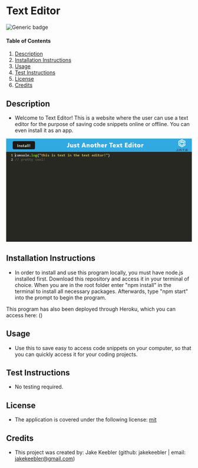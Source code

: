 # Text Editor

  ![Generic badge](https://img.shields.io/badge/license-mit-green.svg)

  #### Table of Contents
  
  1. [Description](#description)
  2. [Installation Instructions](#installation-instructions)
  3. [Usage](#usage)
  4. [Test Instructions](#test-instructions)
  5. [License](#license)
  6. [Credits](#credits)
  
  ## Description
  * Welcome to Text Editor! This is a website where the user can use a text editor for the purpose of saving code snippets online or offline. You can even install it as an app.

  ![image](./assets/01.PNG)
  
  ## Installation Instructions
  * In order to install and use this program locally, you must have node.js installed first. Download this repository and access it in your terminal of choice. When you are in the root folder enter "npm install" in the terminal to install all necessary packages. Afterwards, type "npm start" into the prompt to begin the program. 
  
  This program has also been deployed through Heroku, which you can access here: ()
  
  ## Usage
  * Use this to save easy to access code snippets on your computer, so that you can quickly access it for your coding projects.
  
  ## Test Instructions
  * No testing required.
  
  ## License
  * The application is covered under the following license:
    [mit](https://choosealicense.com/licenses/mit)
  
  ## Credits
  * This project was created by: Jake Keebler (github: jakekeebler | email: jakekeebler@gmail.com)